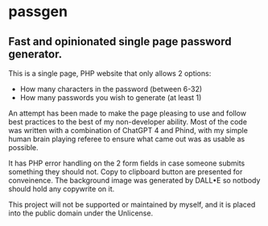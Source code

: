 # passgen
## Fast and opinionated single page password generator. 
This is a single page, PHP website that only allows 2 options:

- How many characters in the password (between 6-32)
- How many passwords you wish to generate (at least 1)
  
An attempt has been made to make the page pleasing to use and follow best practices to the best of my non-developer ability. Most of the code was written with a combination of ChatGPT 4 and Phind, with my simple human brain playing referee to ensure what came out was as usable as possible. 

It has PHP error handling on the 2 form fields in case someone submits something they should not. Copy to clipboard button are presented for conveinence. The background image was generated by DALL•E so notbody should hold any copywrite on it.

This project will not be supported or maintained by myself, and it is placed into the public domain under the Unlicense. 
